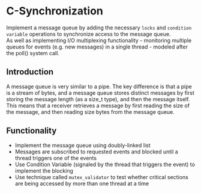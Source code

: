 # C-Synchronization
Implement a message queue by adding the necessary `locks` and `condition variable` operations to synchronize access to the message queue.\
As well as implementing I/O multiplexing functionality - monitoring multiple queues for events (e.g. new messages) in a single thread - modeled after the poll() system call.

## Introduction
A message queue is very similar to a pipe. The key difference is that a pipe is a stream of bytes, and a message queue stores distinct messages by first storing the message length (as a size_t type), and then the message itself.\
This means that a receiver retrieves a message by first reading the size of the message, and then reading size bytes from the message queue.

## Functionality
- Implement the message queue using doubly-linked list 
- Messages are subscribed to requested events and blocked until a thread triggers one of the events 
- Use Condition Variable (signaled by the thread that triggers the event) to implement the blocking
- Use technique called `mutex_validator` to test whether critical sections are being accessed by more than one thread at a time
